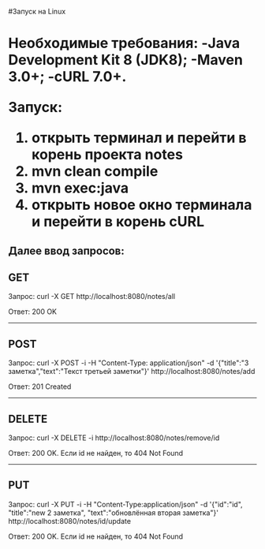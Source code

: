 #Запуск на Linux<h1>



Необходимые требования:
-Java Development Kit 8 (JDK8);
-Maven 3.0+;
-cURL 7.0+.

Запуск:
1. открыть терминал и перейти в корень проекта notes
2. mvn clean compile
3. mvn exec:java
4. открыть новое окно терминала и перейти в корень cURL

Далее ввод запросов:
-------------------------
GET
-------------------------
Запрос:
curl -X GET http://localhost:8080/notes/all

Ответ:
200 OK


-------------------------
POST
-------------------------
Запрос:
curl -X POST -i -H "Content-Type: application/json" -d '{"title":"3 заметка","text":"Текст третьей заметки"}' http://localhost:8080/notes/add

Ответ:
201 Created


-------------------------
DELETE
-------------------------
Запрос:
curl -X DELETE -i http://localhost:8080/notes/remove/id

Ответ:
200 OK. Если id не найден, то 404 Not Found

-------------------------
PUT
-------------------------
Запрос:
curl -X PUT -i -H "Content-Type:application/json" -d '{"id":"id", "title":"new 2 заметка", "text":"обновлённая вторая заметка"}' http://localhost:8080/notes/id/update

Ответ:
200 OK. Если id не найден, то 404 Not Found
